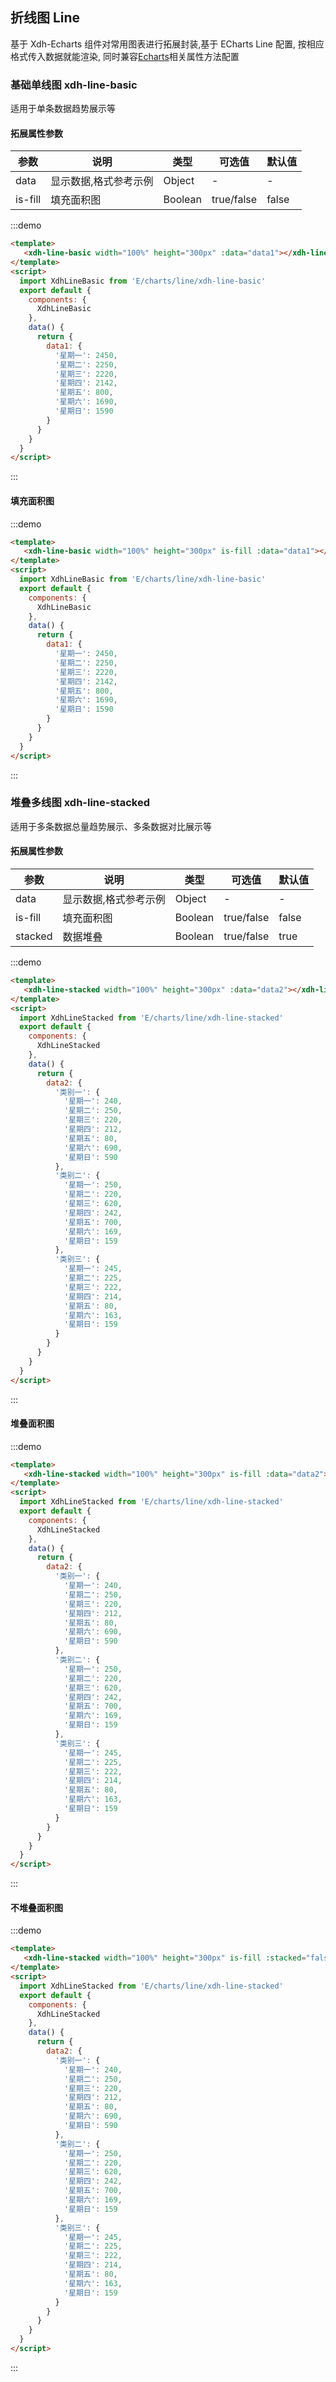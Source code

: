 <script>
  import XdhLineBasic from 'E/charts/line/xdh-line-basic'
  import XdhLineStacked from 'E/charts/line/xdh-line-stacked'

  export default {
    components: {
      XdhLineBasic,
      XdhLineStacked
    },
    data() {
      return {
        data1: {
          '星期一': 2450,
          '星期二': 2250,
          '星期三': 2220,
          '星期四': 2142,
          '星期五': 800,
          '星期六': 1690,
          '星期日': 1590
        },
        data2: {
           '类别一': {
             '星期一': 240,
             '星期二': 250,
             '星期三': 220,
             '星期四': 212,
             '星期五': 80,
             '星期六': 690,
             '星期日': 590
           },
           '类别二': {
             '星期一': 250,
             '星期二': 220,
             '星期三': 620,
             '星期四': 242,
             '星期五': 700,
             '星期六': 169,
             '星期日': 159
           },
           '类别三': {
             '星期一': 245,
             '星期二': 225,
             '星期三': 222,
             '星期四': 214,
             '星期五': 80,
             '星期六': 163,
             '星期日': 159
           }
        }
      }
    }
  }
</script>

## 折线图 Line

基于 Xdh-Echarts 组件对常用图表进行拓展封装,基于 ECharts Line 配置, 按相应格式传入数据就能渲染, 同时兼容[Echarts](#/widgets/echarts)相关属性方法配置

### 基础单线图 xdh-line-basic

适用于单条数据趋势展示等

#### 拓展属性参数
| 参数 | 说明 | 类型 | 可选值 | 默认值 |
|----|----|----|----|----|
| data | 显示数据,格式参考示例 | Object | - | - |
| is-fill | 填充面积图 | Boolean | true/false | false |

:::demo
```html
<template>
   <xdh-line-basic width="100%" height="300px" :data="data1"></xdh-line-basic>
</template>
<script>
  import XdhLineBasic from 'E/charts/line/xdh-line-basic'
  export default {
    components: {
      XdhLineBasic
    },
    data() {
      return {
        data1: {
          '星期一': 2450,
          '星期二': 2250,
          '星期三': 2220,
          '星期四': 2142,
          '星期五': 800,
          '星期六': 1690,
          '星期日': 1590
        }
      }
    }
  }
</script>
```
:::

#### 填充面积图
:::demo
```html
<template>
   <xdh-line-basic width="100%" height="300px" is-fill :data="data1"></xdh-line-basic>
</template>
<script>
  import XdhLineBasic from 'E/charts/line/xdh-line-basic'
  export default {
    components: {
      XdhLineBasic
    },
    data() {
      return {
        data1: {
          '星期一': 2450,
          '星期二': 2250,
          '星期三': 2220,
          '星期四': 2142,
          '星期五': 800,
          '星期六': 1690,
          '星期日': 1590
        }
      }
    }
  }
</script>
```
:::

### 堆叠多线图 xdh-line-stacked

适用于多条数据总量趋势展示、多条数据对比展示等

#### 拓展属性参数
| 参数 | 说明 | 类型 | 可选值 | 默认值 |
|----|----|----|----|----|
| data | 显示数据,格式参考示例 | Object | - | - |
| is-fill | 填充面积图 | Boolean | true/false | false |
| stacked | 数据堆叠 | Boolean | true/false | true |

:::demo
```html
<template>
   <xdh-line-stacked width="100%" height="300px" :data="data2"></xdh-line-stacked>
</template>
<script>
  import XdhLineStacked from 'E/charts/line/xdh-line-stacked'
  export default {
    components: {
      XdhLineStacked
    },
    data() {
      return {
        data2: {
          '类别一': {
            '星期一': 240,
            '星期二': 250,
            '星期三': 220,
            '星期四': 212,
            '星期五': 80,
            '星期六': 690,
            '星期日': 590
          },
          '类别二': {
            '星期一': 250,
            '星期二': 220,
            '星期三': 620,
            '星期四': 242,
            '星期五': 700,
            '星期六': 169,
            '星期日': 159
          },
          '类别三': {
            '星期一': 245,
            '星期二': 225,
            '星期三': 222,
            '星期四': 214,
            '星期五': 80,
            '星期六': 163,
            '星期日': 159
          }
        }
      }
    }
  }
</script>
```
:::

#### 堆叠面积图

:::demo
```html
<template>
   <xdh-line-stacked width="100%" height="300px" is-fill :data="data2"></xdh-line-stacked>
</template>
<script>
  import XdhLineStacked from 'E/charts/line/xdh-line-stacked'
  export default {
    components: {
      XdhLineStacked
    },
    data() {
      return {
        data2: {
          '类别一': {
            '星期一': 240,
            '星期二': 250,
            '星期三': 220,
            '星期四': 212,
            '星期五': 80,
            '星期六': 690,
            '星期日': 590
          },
          '类别二': {
            '星期一': 250,
            '星期二': 220,
            '星期三': 620,
            '星期四': 242,
            '星期五': 700,
            '星期六': 169,
            '星期日': 159
          },
          '类别三': {
            '星期一': 245,
            '星期二': 225,
            '星期三': 222,
            '星期四': 214,
            '星期五': 80,
            '星期六': 163,
            '星期日': 159
          }
        }
      }
    }
  }
</script>
```
:::

#### 不堆叠面积图

:::demo
```html
<template>
   <xdh-line-stacked width="100%" height="300px" is-fill :stacked="false" :data="data2"></xdh-line-stacked>
</template>
<script>
  import XdhLineStacked from 'E/charts/line/xdh-line-stacked'
  export default {
    components: {
      XdhLineStacked
    },
    data() {
      return {
        data2: {
          '类别一': {
            '星期一': 240,
            '星期二': 250,
            '星期三': 220,
            '星期四': 212,
            '星期五': 80,
            '星期六': 690,
            '星期日': 590
          },
          '类别二': {
            '星期一': 250,
            '星期二': 220,
            '星期三': 620,
            '星期四': 242,
            '星期五': 700,
            '星期六': 169,
            '星期日': 159
          },
          '类别三': {
            '星期一': 245,
            '星期二': 225,
            '星期三': 222,
            '星期四': 214,
            '星期五': 80,
            '星期六': 163,
            '星期日': 159
          }
        }
      }
    }
  }
</script>
```
:::
